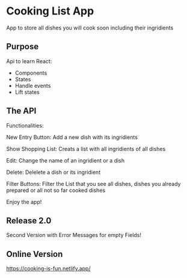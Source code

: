 # Cooking List App

App to store all dishes you will cook soon including their ingridients

## Purpose

Api to learn React: 

- Components
- States
- Handle events
- Lift states

## The API

Functionalities:

New Entry Button: Add a new dish with its ingridients

Show Shopping List: Creats a list with all ingridients of all dishes

Edit: Change the name of an ingridient or a dish

Delete: Delelete a dish or its ingridient

Filter Buttons: Filter the List that you see all dishes, dishes you already prepared or all not so far cooked dishes

Enjoy the app!

## Release 2.0

Second Version with Error Messages for empty Fields!

## Online Version

https://cooking-is-fun.netlify.app/



